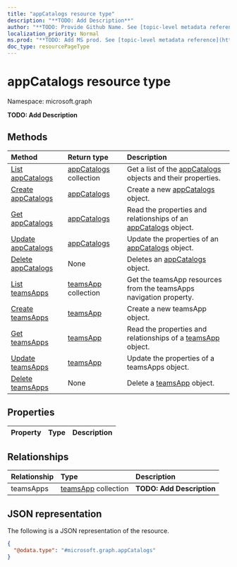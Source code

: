 ```yaml
---
title: "appCatalogs resource type"
description: "**TODO: Add Description**"
author: "**TODO: Provide Github Name. See [topic-level metadata reference](https://msgo.azurewebsites.net/add/document/guidelines/metadata.html#topic-level-metadata)**"
localization_priority: Normal
ms.prod: "**TODO: Add MS prod. See [topic-level metadata reference](https://msgo.azurewebsites.net/add/document/guidelines/metadata.html#topic-level-metadata)**"
doc_type: resourcePageType
---
```


# appCatalogs resource type

Namespace: microsoft.graph

**TODO: Add Description**

## Methods
|Method|Return type|Description|
|:---|:---|:---|
|[List appCatalogs](../api/appcatalogs-list.md)|[appCatalogs](../resources/appcatalogs.md) collection|Get a list of the [appCatalogs](../resources/appcatalogs.md) objects and their properties.|
|[Create appCatalogs](../api/appcatalogs-create.md)|[appCatalogs](../resources/appcatalogs.md)|Create a new [appCatalogs](../resources/appcatalogs.md) object.|
|[Get appCatalogs](../api/appcatalogs-get.md)|[appCatalogs](../resources/appcatalogs.md)|Read the properties and relationships of an [appCatalogs](../resources/appcatalogs.md) object.|
|[Update appCatalogs](../api/appcatalogs-update.md)|[appCatalogs](../resources/appcatalogs.md)|Update the properties of an [appCatalogs](../resources/appcatalogs.md) object.|
|[Delete appCatalogs](../api/appcatalogs-delete.md)|None|Deletes an [appCatalogs](../resources/appcatalogs.md) object.|
|[List teamsApps](../api/appcatalogs-list-teamsapps.md)|[teamsApp](../resources/teamsapp.md) collection|Get the teamsApp resources from the teamsApps navigation property.|
|[Create teamsApps](../api/appcatalogs-post-teamsapps.md)|[teamsApp](../resources/teamsapp.md)|Create a new teamsApp object.|
|[Get teamsApps](../api/appcatalogs-get-teamsapp.md)|[teamsApp](../resources/teamsapp.md)|Read the properties and relationships of a [teamsApp](../resources/teamsapp.md) object.|
|[Update teamsApps](../api/appcatalogs-update-teamsapps.md)|[teamsApp](../resources/teamsapp.md)|Update the properties of a teamsApps object.|
|[Delete teamsApps](../api/appcatalogs-delete-teamsapps.md)|None|Delete a [teamsApp](../resources/teamsapp.md) object.|

## Properties
|Property|Type|Description|
|:---|:---|:---|

## Relationships
|Relationship|Type|Description|
|:---|:---|:---|
|teamsApps|[teamsApp](../resources/teamsapp.md) collection|**TODO: Add Description**|

## JSON representation
The following is a JSON representation of the resource.
<!-- {
  "blockType": "resource",
  "keyProperty": "id",
  "@odata.type": "microsoft.graph.appCatalogs",
  "baseType": "",
  "openType": false
}
-->
``` json
{
  "@odata.type": "#microsoft.graph.appCatalogs"
}
```

